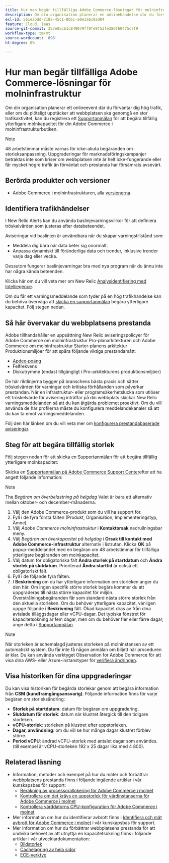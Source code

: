 ```yaml
---
title: Hur man begär tillfälliga Adobe Commerce-lösningar för molninfrastruktur
description: Om din organisation planerar en onlinehändelse där du förväntar dig hög trafik, eller om du plötsligt upptäcker att din webbplats håller på att genomgå en stor trafikaktivitet, kan du arkivera en [supportbiljett](/help/help-center-guide/help-center/magento-help-center-user-guide.md#submit-tickets) och begära tillfällig ytterligare molnkapacitet för din Adobe Commerce i molninfrastrukturbutiken.
exl-id: 561e2bdd-718a-45c1-8b6c-a0e3a6c8ad04
feature: Cloud, Iaas
source-git-commit: 357e0acb1c849079ff0fe9f53fe386f60475c7f9
workflow-type: tm+mt
source-wordcount: '898'
ht-degree: 0%

---
```


# Hur man begär tillfälliga Adobe Commerce-lösningar för molninfrastruktur

Om din organisation planerar ett onlineevent där du förväntar dig hög trafik, eller om du plötsligt upptäcker att webbplatsen ska genomgå en stor trafikaktivitet, kan du registrera ett [Supportanmälan](/help/help-center-guide/help-center/magento-help-center-user-guide.md#submit-ticket) för att begära tillfällig ytterligare molnkapacitet för din Adobe Commerce i molninfrastrukturbutiken.

>[!NOTE]
>
>48 arbetstimmar måste varnas för icke-akuta begäranden om storleksanpassning. Uppgraderingar för marknadsföringskampanjer betraktas inte som kriser om webbplatsen inte är helt icke-fungerande eller får mycket högre trafik än förväntat och prestanda har försämrats avsevärt.

## Berörda produkter och versioner

* Adobe Commerce i molninfrastrukturen, alla [versionerna](https://www.adobe.com/content/dam/cc/en/legal/terms/enterprise/pdfs/Adobe-Commerce-Software-Lifecycle-Policy.pdf).

## Identifiera trafikhändelser

I New Relic Alerts kan du använda baslinjevarningsvillkor för att definiera tröskelvärden som justeras efter databeteendet.

Aviseringar vid baslinjen är användbara när du skapar varningstillstånd som:

* Meddela dig bara när data beter sig onormalt.
* Anpassa dynamiskt till föränderliga data och trender, inklusive trender varje dag eller vecka.

Dessutom fungerar baslinjevarningar bra med nya program när du ännu inte har några kända beteenden.

Klicka här om du vill veta mer om New Relic [Analysidentifiering med Intelliegence](https://docs.newrelic.com/docs/alerts-applied-intelligence/applied-intelligence/anomaly-detection/anomaly-detection-applied-intelligence/).

Om du får ett varningsmeddelande som tyder på en hög trafikhändelse kan du behöva överväga att [skicka en supportanmälan](/docs/commerce-knowledge-base/kb/help-center-guide/magento-help-center-user-guide.html?lang=en#submit-ticket) begära ytterligare kapacitet. Följ stegen nedan.

## Så här övervakar du webbplatsens prestanda

Adobe tillhandahåller en uppsättning New Relic aviseringspolicyer för Adobe Commerce om molninfrastruktur Pro-planarkitekturen och Adobe Commerce om molninfrastruktur Starter-planens arkitektur Produktionsmiljöer för att spåra följande viktiga prestandamått:

* [Apdex-poäng](https://docs.newrelic.com/docs/apm/new-relic-apm/apdex/apdex-measure-user-satisfaction)
* Felfrekvens
* Diskutrymme (endast tillgängligt i Pro-arkitekturens produktionsmiljöer)

De här riktlinjerna bygger på branschens bästa praxis och sätter tröskelvärden för varningar och kritiska förhållanden som påverkar prestandan. När en infrastruktur- eller programsäkerhetslucka som utlöser ett tröskelvärde för avisering inträffar på din webbplats skickar New Relic varningsmeddelanden så att du kan åtgärda problemet proaktivt. Om du vill använda de här profilerna måste du konfigurera meddelandekanaler så att du kan ta emot varningsmeddelanden.

Följ den här länken om du vill veta mer om [konfigurera prestandabaserade aviseringar](/docs/commerce-cloud-service/user-guide/monitor/new-relic.html#monitor-performance-with-managed-alerts).

## Steg för att begära tillfällig storlek

Följ stegen nedan för att skicka en [Supportanmälan](/docs/commerce-knowledge-base/kb/help-center-guide/magento-help-center-user-guide.html?lang=en#submit-ticket) för att begära tillfällig ytterligare molnkapacitet:

Skicka en [Supportanmälan på Adobe Commerce Support Center](/help/help-center-guide/help-center/magento-help-center-user-guide.md#submit-ticket)efter att ha angett följande information:

>[!NOTE]
>
>The *Begäran om överbelastning på helgdag* Valet är bara ett alternativ mellan oktober- och december-månaderna.

1. Välj den Adobe Commerce-produkt som du vill ha support för.
1. Fyll i de fyra första fälten (Produkt, Organisation, Implementeringstyp, Ämne).
1. Välj *Adobe Commerce molninfrastruktur* i **Kontaktorsak** nedrullningsbar meny.
1. Välj *Begäran om överkapacitet på helgdag* i **Orsak till kontakt med Adobe Commerce-infrastruktur** alternativ i listrutan. Klicka **OK** på popup-meddelandet med en begäran om 48 arbetstimmar för tillfälliga ytterligare begäranden om molnkapacitet.
1. Välj datum för obligatoriska fält **Ändra storlek på startdatum** och **Ändra storlek på slutdatum**. Prioriterad **Ändra starttid** är också ett obligatoriskt fält.
1. Fyll i de följande fyra fälten.
1. I **Beskrivning** om du har ytterligare information om storleken anger du den här. Om ingen specifik större storlek begärs kommer du att uppgraderas till nästa större kapacitet för miljön. Överstrålningsbegäranden får som standard nästa större storlek från den aktuella storleken. Om du behöver ytterligare kapacitet, vänligen uppge följande i **Beskrivning** fält. Ökad kapacitet dras av från dina avtalade tilläggsdagar eller vCPU-dagar. Det typiska fönstret för kapacitetsökning är fem dagar, men om du behöver fler eller färre dagar, ange detta i [Supportanmälan](/help/help-center-guide/help-center/magento-help-center-user-guide.md#submit-ticket).

>[!NOTE]
>
>När storleken är schemalagd justeras storleken på molninstansen av ett automatiskt system. Du får inte få någon anmälan om biljett när proceduren är klar. Du kan använda verktyget Observation for Adobe Commerce för att visa dina AWS- eller Azure-instanstyper för [verifiera ändringen](/help/how-to/general/check-vcpu-using-observation-for-adobe-commerce.md).

## Visa historiken för dina uppgraderingar

Du kan visa historiken för begärda storlekar genom att begära information från **CSM (kundframgångsansvarig)**.
Följande information finns för varje begäran om storleksändring:

* **Storlek på startdatum**: datum för begäran om uppgradering.
* **Slutdatum för storlek**: datum när klustret återgick till den tidigare storleken.
* **vCPU-storlek**: storleken på klustret efter uppstorleken.
* **Dagar, användning**: om du vill se hur många dagar klustret förblev större.
* **Period vCPU**: ändrad vCPU-storlek med antalet dagar som användes. (till exempel är vCPU-storleken 192 x 25 dagar lika med 4 800).


## Relaterad läsning

* Information, metoder och exempel på hur du mäter och förbättrar webbplatsens prestanda finns i följande ingående artiklar i vår kunskapsbas för support:
   * [Beräkning av processorallokering för Adobe Commerce i molnet](/docs/commerce-knowledge-base/kb/how-to/magento-commerce-cloud-cpu-allocation-calculation.html)
   * [Kontrollera om det krävs en uppstorlek för värdinstanserna för Adobe Commerce i molnet](/docs/commerce-knowledge-base/kb/how-to/magento-commerce-cloud-check-if-upsize-for-hosts-instances-is-needed.html)
   * [Kontrollera värddatorns CPU-konfiguration för Adobe Commerce i molnet](/docs/commerce-knowledge-base/kb/how-to/magento-commerce-cloud-check-hosts-cpu-configuration.html)
* Mer information om hur du identifierar avbrott finns i [Identifiera och mät avbrott för Adobe Commerce i molnet](/docs/commerce-knowledge-base/kb/how-to/how-to-identify-outages.html) i vår kunskapsbas för support.
* Mer information om hur du förbättrar webbplatsens prestanda för att undvika behovet av att utnyttja en kapacitetsökning finns i följande artiklar i vår utvecklardokumentation:
   * [Bildstorlek](/docs/commerce-admin/catalog/products/digital-assets/product-image-config.html#product-image-resizing)
   * [Cachelagring av hela sidor](/docs/commerce-admin/systems/tools/cache-management.html#full-page-caching)
   * [ECE-verktyg](/docs/commerce-cloud-service/user-guide/dev-tools/ece-tools/package-overview.html)
